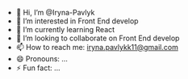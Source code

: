 - 👋 Hi, I’m @Iryna-Pavlyk
- 👀 I’m interested in Front End develop
- 🌱 I’m currently learning React
- 💞️ I’m looking to collaborate on Front End develop
- 📫 How to reach me: iryna.pavlykk11@gmail.com
- 😄 Pronouns: ...
- ⚡ Fun fact: ...

<!---
Iryna-Pavlyk/Iryna-Pavlyk is a ✨ special ✨ repository because its `README.md` (this file) appears on your GitHub profile.
You can click the Preview link to take a look at your changes.
--->
